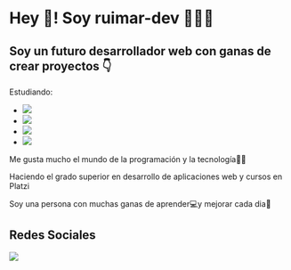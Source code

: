 <h1>Hey 👋! Soy ruimar-dev 👨🏻‍💻</h1>
<h2>Soy un futuro desarrollador web con ganas de crear proyectos 👇</h2>
<p>Estudiando:
<ul>
<li><img src="https://img.shields.io/badge/HTML5-E34F26?style=for-the-badge&logo=html5&logoColor=white"></li>
<li><img src="https://img.shields.io/badge/CSS3-1572B6?style=for-the-badge&logo=css3&logoColor=white"/></li>
<li><img src="https://img.shields.io/badge/PHP-777BB4?style=for-the-badge&logo=php&logoColor=white"/></li>
<li><img src="https://img.shields.io/badge/JavaScript-323330?style=for-the-badge&logo=javascript&logoColor=F7DF1E"/></li>
 </ul>
<p>Me gusta mucho el mundo de la programación y la tecnología👨‍💻</p>
<p>Haciendo el grado superior en desarrollo de aplicaciones web y cursos en Platzi</p>
<p>Soy una persona con muchas ganas de aprender💻y mejorar cada dia💪</p>
<h2>Redes Sociales</h2>
<a href="https://twitter.com/Zertin222"><img src="https://img.shields.io/badge/Twitter-1DA1F2?style=for-the-badge&logo=twitter&logoColor=white"/></a>



